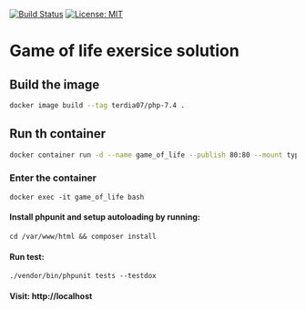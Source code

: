 [![Build Status](https://github.com/terdia/game-of-life-php/actions/workflows/ci.yml/badge.svg)](https://github.com/terdia/game-of-life-php/actions/workflows/ci.yml)
[![License: MIT](https://img.shields.io/badge/License-MIT-yellow.svg)](https://opensource.org/licenses/MIT)

# Game of life exersice solution

## Build the image 

```bash 
docker image build --tag terdia07/php-7.4 .
```

## Run th container 

```bash 
docker container run -d --name game_of_life --publish 80:80 --mount type=bind,source="$(pwd)",target=/var/www/html terdia07/php-7.4
```

### Enter the container 
`docker exec -it game_of_life bash` 

#### Install phpunit and setup autoloading by running:
 `cd /var/www/html && composer install` 

#### Run test: 
`./vendor/bin/phpunit tests --testdox`

#### Visit: http://localhost



    
    
   
    



